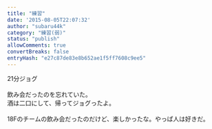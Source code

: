 ```yaml
---
title: "練習"
date: '2015-08-05T22:07:32'
author: "subaru44k"
category: "練習(弱)"
status: "publish"
allowComments: true
convertBreaks: false
entryHash: "e27c87de83e8b652ae1f5ff7608c9ee5"
---
```

21分ジョグ<br>
<br>
飲み会だったのを忘れていた。<br>
酒は二口にして、帰ってジョグったよ。<br>
<br>
18Fのチームの飲み会だったのだけど、楽しかったな。やっぱ人は好きだ。

